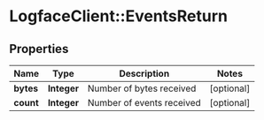 # LogfaceClient::EventsReturn

## Properties
Name | Type | Description | Notes
------------ | ------------- | ------------- | -------------
**bytes** | **Integer** | Number of bytes received | [optional] 
**count** | **Integer** | Number of events received | [optional] 


